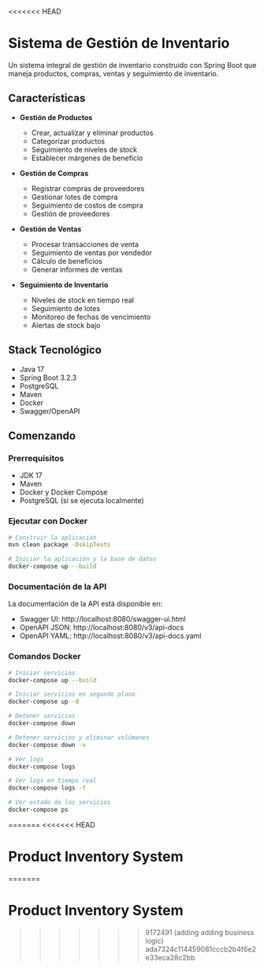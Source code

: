 <<<<<<< HEAD
# Sistema de Gestión de Inventario

Un sistema integral de gestión de inventario construido con Spring Boot que maneja productos, compras, ventas y seguimiento de inventario.

## Características

- **Gestión de Productos**
  - Crear, actualizar y eliminar productos
  - Categorizar productos
  - Seguimiento de niveles de stock
  - Establecer márgenes de beneficio

- **Gestión de Compras**
  - Registrar compras de proveedores
  - Gestionar lotes de compra
  - Seguimiento de costos de compra
  - Gestión de proveedores

- **Gestión de Ventas**
  - Procesar transacciones de venta
  - Seguimiento de ventas por vendedor
  - Cálculo de beneficios
  - Generar informes de ventas

- **Seguimiento de Inventario**
  - Niveles de stock en tiempo real
  - Seguimiento de lotes
  - Monitoreo de fechas de vencimiento
  - Alertas de stock bajo

## Stack Tecnológico

- Java 17
- Spring Boot 3.2.3
- PostgreSQL
- Maven
- Docker
- Swagger/OpenAPI

## Comenzando

### Prerrequisitos

- JDK 17
- Maven
- Docker y Docker Compose
- PostgreSQL (si se ejecuta localmente)

### Ejecutar con Docker

```bash
# Construir la aplicación
mvn clean package -DskipTests

# Iniciar la aplicación y la base de datos
docker-compose up --build
```

### Documentación de la API

La documentación de la API está disponible en:
- Swagger UI: http://localhost:8080/swagger-ui.html
- OpenAPI JSON: http://localhost:8080/v3/api-docs
- OpenAPI YAML: http://localhost:8080/v3/api-docs.yaml

### Comandos Docker

```bash
# Iniciar servicios
docker-compose up --build

# Iniciar servicios en segundo plano
docker-compose up -d

# Detener servicios
docker-compose down

# Detener servicios y eliminar volúmenes
docker-compose down -v

# Ver logs
docker-compose logs

# Ver logs en tiempo real
docker-compose logs -f

# Ver estado de los servicios
docker-compose ps
```
=======
<<<<<<< HEAD
# Product Inventory System
=======
# Product Inventory System
>>>>>>> 9172491 (adding adding business logic)
>>>>>>> ada7324c114459081cccb2b4f6e2e33eca28c2bb
